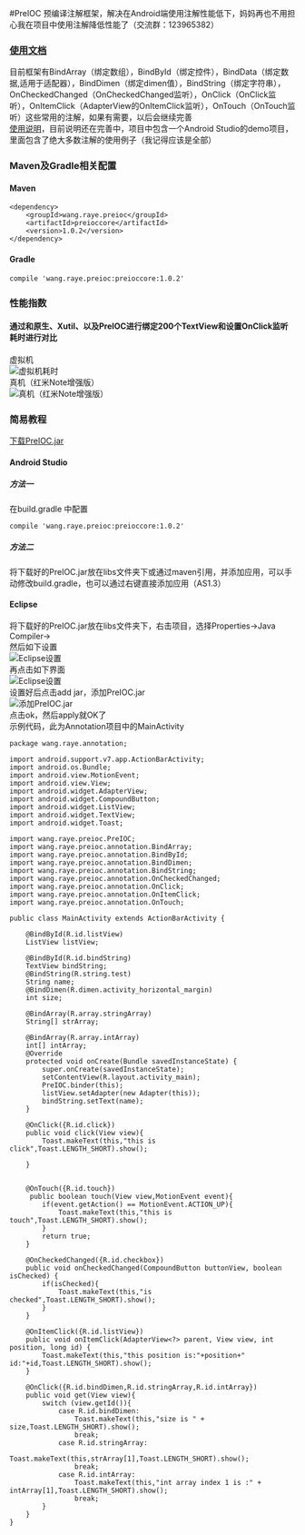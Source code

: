 #PreIOC 预编译注解框架，解决在Android端使用注解性能低下，妈妈再也不用担心我在项目中使用注解降低性能了（交流群：123965382）
### [使用文档](http://git.oschina.net/raywang2014/PreIOC/wikis/home)

目前框架有BindArray（绑定数组），BindById（绑定控件），BindData（绑定数据,适用于适配器），BindDimen（绑定dimen值），BindString（绑定字符串），OnCheckedChanged（OnCheckedChanged监听），OnClick（OnClick监听），OnItemClick（AdapterView的OnItemClick监听），OnTouch（OnTouch监听）这些常用的注解，如果有需要，以后会继续完善<br/>
[使用说明](http://git.oschina.net/raywang2014/PreIOC/wikis/home)，目前说明还在完善中，项目中包含一个Android Studio的demo项目，里面包含了绝大多数注解的使用例子（我记得应该是全部）<br/>
### Maven及Gradle相关配置
#### Maven
```
<dependency>
	<groupId>wang.raye.preioc</groupId>
  	<artifactId>preioccore</artifactId>
	<version>1.0.2</version>
</dependency>
```
#### Gradle
```
compile 'wang.raye.preioc:preioccore:1.0.2'
```
### 性能指数<br/>
#### 通过和原生、Xutil、以及PreIOC进行绑定200个TextView和设置OnClick监听耗时进行对比<br/>
虚拟机<br/>
![虚拟机耗时](http://git.oschina.net/uploads/images/2015/1008/143534_98a82dd1_108170.png "虚拟机耗时")<br/>
真机（红米Note增强版）<br/>
![真机（红米Note增强版）](http://git.oschina.net/uploads/images/2015/1008/143705_afeff921_108170.png "真机（红米Note增强版）")<br/>
### 简易教程<br/>
[下载PreIOC.jar](http://git.oschina.net/raywang2014/PreIOC/raw/master/Annotation/app/libs/PreIOC-0.0.1.jar)<br/>
#### Android Studio<br/>
##### 方法一
在build.gradle 中配置 
```
compile 'wang.raye.preioc:preioccore:1.0.2'
```
##### 方法二

将下载好的PreIOC.jar放在libs文件夹下或通过maven引用，并添加应用，可以手动修改build.gradle，也可以通过右键直接添加应用（AS1.3）<br/>
#### Eclipse<br/>
将下载好的PreIOC.jar放在libs文件夹下，右击项目，选择Properties->Java Compiler-><br/>
然后如下设置<br/>
![Eclipse设置](http://git.oschina.net/uploads/images/2015/1008/150802_0f88345f_108170.png "Eclipse设置")<br/>
再点击如下界面<br/>
![Eclipse设置](http://git.oschina.net/uploads/images/2015/1008/150911_eddcb114_108170.png "Eclipse设置")<br/>
设置好后点击add jar，添加PreIOC.jar<br/>
![添加PreIOC.jar](http://git.oschina.net/uploads/images/2015/1008/151001_7e69114d_108170.png "添加PreIOC.jar")<br/>
点击ok，然后apply就OK了<br/>
示例代码，此为Annotation项目中的MainActivity<br/>
```
package wang.raye.annotation;

import android.support.v7.app.ActionBarActivity;
import android.os.Bundle;
import android.view.MotionEvent;
import android.view.View;
import android.widget.AdapterView;
import android.widget.CompoundButton;
import android.widget.ListView;
import android.widget.TextView;
import android.widget.Toast;

import wang.raye.preioc.PreIOC;
import wang.raye.preioc.annotation.BindArray;
import wang.raye.preioc.annotation.BindById;
import wang.raye.preioc.annotation.BindDimen;
import wang.raye.preioc.annotation.BindString;
import wang.raye.preioc.annotation.OnCheckedChanged;
import wang.raye.preioc.annotation.OnClick;
import wang.raye.preioc.annotation.OnItemClick;
import wang.raye.preioc.annotation.OnTouch;

public class MainActivity extends ActionBarActivity {

    @BindById(R.id.listView)
    ListView listView;

    @BindById(R.id.bindString)
    TextView bindString;
    @BindString(R.string.test)
    String name;
    @BindDimen(R.dimen.activity_horizontal_margin)
    int size;

    @BindArray(R.array.stringArray)
    String[] strArray;

    @BindArray(R.array.intArray)
    int[] intArray;
    @Override
    protected void onCreate(Bundle savedInstanceState) {
        super.onCreate(savedInstanceState);
        setContentView(R.layout.activity_main);
        PreIOC.binder(this);
        listView.setAdapter(new Adapter(this));
        bindString.setText(name);
    }

    @OnClick({R.id.click})
    public void click(View view){
        Toast.makeText(this,"this is click",Toast.LENGTH_SHORT).show();

    }


    @OnTouch({R.id.touch})
     public boolean touch(View view,MotionEvent event){
        if(event.getAction() == MotionEvent.ACTION_UP){
            Toast.makeText(this,"this is touch",Toast.LENGTH_SHORT).show();
        }
        return true;
    }

    @OnCheckedChanged({R.id.checkbox})
    public void onCheckedChanged(CompoundButton buttonView, boolean isChecked) {
        if(isChecked){
            Toast.makeText(this,"is checked",Toast.LENGTH_SHORT).show();
        }
    }

    @OnItemClick({R.id.listView})
    public void onItemClick(AdapterView<?> parent, View view, int position, long id) {
        Toast.makeText(this,"this position is:"+position+"  id:"+id,Toast.LENGTH_SHORT).show();
    }

    @OnClick({R.id.bindDimen,R.id.stringArray,R.id.intArray})
    public void get(View view){
        switch (view.getId()){
            case R.id.bindDimen:
                Toast.makeText(this,"size is " + size,Toast.LENGTH_SHORT).show();
                break;
            case R.id.stringArray:
                Toast.makeText(this,strArray[1],Toast.LENGTH_SHORT).show();
                break;
            case R.id.intArray:
                Toast.makeText(this,"int array index 1 is :" + intArray[1],Toast.LENGTH_SHORT).show();
                break;
        }
    }
}

```